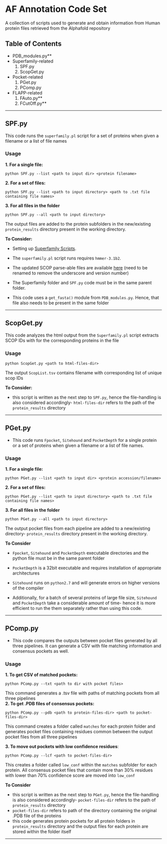 # AF Annotation Code Set
A collection of scripts used to generate and obtain information from Human protein files retrieved from the Alphafold repository 

## Table of Contents
-  PDB_modules.py** 
- Superfamily-related
	1. SPF.py
	2. ScopGet.py
- Pocket-related
	1. PGet.py 
	2. PComp.py
- FLAPP-related
	1. FAuto.py**
	2. FCutOff.py**

---
## SPF.py
This code runs the `superfamily.pl` script for a set of proteins when given a filename or a list of file names
### Usage
**1. For a single file:**
```
python SPF.py --list <path to input dir> <protein filename>
```

**2. For a set of files:**
```
python SPF.py --list <path to input directory> <path to .txt file containing file names>
```

**3. For all files in the folder**
```
python SPF.py --all <path to input directory> 
```

The output files are added to the protein subfolders in the new/existing `protein_results` directory present in the working directory.

**To Consider:**
- Setting up [Superfamily Scripts](https://supfam.mrc-lmb.cam.ac.uk/SUPERFAMILY/howto_use_models.html). 
- The `superfamily.pl` script runs requires `hmmer-3.1b2`. 
- The updated SCOP parse-able files are available [here](http://scop.mrc-lmb.cam.ac.uk/legacy/parse/) (need to be renamed to remove the underscore and version number)
- The Superfamily folder and `SPF.py` code must be in the same parent folder. 

- This code uses a `get_fasta()` module from `PDB_modules.py`. Hence, that file also needs to be present in the same folder

---
## ScopGet.py
This code analyzes the html output from the `Superfamily.pl` script extracts SCOP IDs with for the corresponding proteins in the file
### Usage
```
python ScopGet.py <path to html-files-dir>
```
The output `ScopList.tsv` contains  filename with corresponding list of unique scop IDs

**To Consider:**
- this script is written as the next step to `SPF.py`, hence the file-handling is also considered accordingly- `html-files-dir` refers to the path of the `protein_results` directory
---
## PGet.py
- This code runs `Fpocket`, `Sitehound` and `PocketDepth` for a single protein or a set of proteins when given a filename or a list of file names.
### Usage
**1. For a single file:**
```
python PGet.py --list <path to input dir> <protein accession/filename>
```

**2. For a set of files:**
```
python PGet.py --list <path to input directory> <path to .txt file containing file names>
```

**3. For all files in the folder**
```
python PGet.py --all <path to input directory> 
```

The output pocket files from each pipeline are added to a new/existing directory- `protein_results` directory present in the working directory.

**To Consider**
- `Fpocket`, `Sitehound` and `PocketDepth` executable directories and the python file must be in the same parent folder
- `PocketDepth` is a 32bit executable and requires installation of appropriate architectures
- `Sitehound` runs on `python2.7` and will generate errors on higher versions of the compiler
  
- Additionally, for a batch of several proteins of large file size, `Sitehound` and `PocketDepth` take a considerable amount of time- hence it is more efficient to run the them separately rather than using this code.

---
## PComp.py
- This code compares the outputs between pocket files generated by all three pipelines. It can  generate a CSV with file matching information and consensus pockets as well.
### Usage
**1. To get CSV of matched pockets:**
```
python PComp.py --txt <path to dir with pocket files>
```
This command generates a .tsv file with paths of matching pockets from all three pipelines<br> 
**2. To get .PDB files of consensus pockets:** 
```
python PComp.py --pdb <path to protein-files-dir> <path to pocket-files-dir>
```
This command creates a folder called `matches` for each protein folder and generates pocket files containing residues common between the output pocket files from all three pipelines

**3. To move out pockets with low confidence residues**:
```
python PComp.py --lcf <path to pocket-files-dir>
```
This creates a folder called `low_conf` within the `matches` subfolder for each protein. All consensus pocket files that contain more than 30% residues with lower than 70% confidence score are moved into `low_conf`

**To Consider**
- this script is written as the next step to `PGet.py`, hence the file-handling is also considered accordingly- `pocket-files-dir` refers to the path of `protein_results` directory
- `pocket-files-dir` refers to path of the directory containing the original .PDB file of the proteins
- this code generates protein pockets for all protein folders in `protein_results` directory and the output  files for each protein are stored within the folder itself

---
